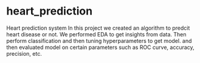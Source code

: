 # heart_prediction
Heart prediction system
In  this project we created an algorithm to predcit heart disease or not. 
We performed EDA to get insights from data.
Then perform classification and then tuning hyperparameters to get model.
and then evaluated model on certain parameters such as ROC curve, accuracy, precision, etc.
